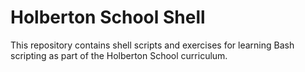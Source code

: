 # Holberton School Shell
This repository contains shell scripts and exercises for learning Bash scripting as part of the Holberton School curriculum.
